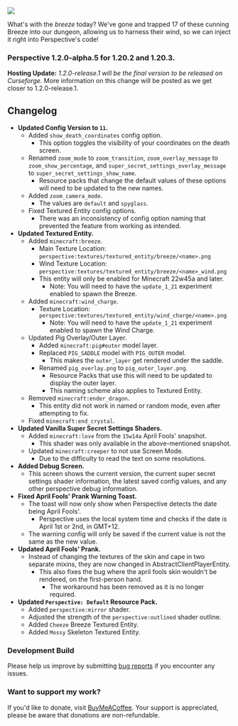 ![](https://mclegoman.com/images/a/a7/Perspective_Development_Logo.png)

What's with the _breeze_ today? We've gone and trapped 17 of these cunning Breeze into our dungeon, allowing us to harness their wind, so we can inject it right into Perspective's code!  

### Perspective 1.2.0-alpha.5 for 1.20.2 and 1.20.3.  
**Hosting Update:** *1.2.0-release.1 will be the final version to be released on Curseforge.*
More information on this change will be posted as we get closer to 1.2.0-release.1.  

## Changelog  
- **Updated Config Version to `11`.**  
  - Added `show_death_coordinates` config option.  
    - This option toggles the visibility of your coordinates on the death screen.
  - Renamed `zoom_mode` to `zoom_transition`, `zoom_overlay_message` to `zoom_show_percentage`, and `super_secret_settings_overlay_message` to `super_secret_settings_show_name`.
    - Resource packs that change the default values of these options will need to be updated to the new names.
  - Added `zoom_camera_mode`.
    - The values are `default` and `spyglass`.
  - Fixed Textured Entity config options.
    - There was an inconsistency of config option naming that prevented the feature from working as intended.
- **Updated Textured Entity.**  
  - Added `minecraft:breeze`.
    - Main Texture Location: `perspective:textures/textured_entity/breeze/<name>.png`  
    - Wind Texture Location: `perspective:textures/textured_entity/breeze/<name>_wind.png`
    - This entity will only be enabled for Minecraft 22w45a and later.
      - Note: You will need to have the `update_1_21` experiment enabled to spawn the Breeze.
  - Added `minecraft:wind_charge`.
    - Texture Location: `perspective:textures/textured_entity/wind_charge/<name>.png`
      - Note: You will need to have the `update_1_21` experiment enabled to spawn the Wind Charge.
  - Updated Pig Overlay/Outer Layer.
    - Added `minecraft:pig#outer` model layer.
    - Replaced `PIG_SADDLE` model with `PIG_OUTER` model.
      - This makes the `outer_layer` get rendered under the saddle.
    - Renamed `pig_overlay.png` to `pig_outer_layer.png`.
      - Resource Packs that use this will need to be updated to display the outer layer.
      - This naming scheme also applies to Textured Entity.
  - Removed `minecraft:ender_dragon`.
    - This entity did not work in named or random mode, even after attempting to fix.
  - Fixed `minecraft:end_crystal`.
- **Updated Vanilla Super Secret Settings Shaders.**
  - Added `minecraft:love` from the `15w14a` April Fools' snapshot.
    - This shader was only available in the above-mentioned snapshot.
  - Updated `minecraft:creeper` to not use Screen Mode.
    - Due to the difficulty to read the text on some resolutions.
- **Added Debug Screen.**
  - This screen shows the current version, the current super secret settings shader information, the latest saved config values, and any other perspective debug information.
- **Fixed April Fools' Prank Warning Toast.**
  - The toast will now only show when Perspective detects the date being April Fools'.
    - Perspective uses the local system time and checks if the date is April 1st or 2nd, in GMT+12.
  - The warning config will only be saved if the current value is not the same as the new value.
- **Updated April Fools' Prank.**  
  - Instead of changing the textures of the skin and cape in two separate mixins, they are now changed in AbstractClientPlayerEntity.  
    - This also fixes the bug where the april fools skin wouldn't be rendered, on the first-person hand.  
      - The workaround has been removed as it is no longer required.  
- **Updated `Perspective: Default` Resource Pack.**
  - Added `perspective:mirror` shader.
  - Adjusted the strength of the `perspective:outlined` shader outline.
  - Added `Cheeze` Breeze Textured Entity.
  - Added `Mossy` Skeleton Textured Entity.

### Development Build  
Please help us improve by submitting [bug reports](https://github.com/MCLegoMan/Perspective/issues) if you encounter any issues.  

### Want to support my work?  
If you'd like to donate, visit [BuyMeACoffee](https://www.buymeacoffee.com/mclegoman).
Your support is appreciated, please be aware that donations are non-refundable.
